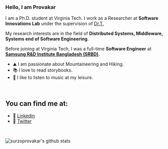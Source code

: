 ### Hello, I am Provakar
I am a Ph.D. student at Virginia Tech. I work as a Researcher at <b>Software Innovations Lab</b> under the supervision of <a href="https://people.cs.vt.edu/~tilevich/" target="_blank"> Dr.T.</a>
<br>

My research interests are in the field of <b>Distributed Systems, Middleware, Systems end of Software Engineering</b>.
<br>

Before joining at Virginia Tech, I was a full-time <b>Software Engineer</b> at <a href = "https://research.samsung.com/srbd" target="_blank"> <b>Samsung R&D Institute Bangladesh (SRBD)</b></a>.
<br>

- ⛰️ I am passionate about Mountaineering and Hiking.
- 📚 I love to read storybooks.
- 🎵 I like to listen to music at my leisure.

<br>

## You can find me at:
- 🏢 [Linkedin](https://www.linkedin.com/in/provakar-m/)
- 💬 [Twitter](https://twitter.com/Provakar034)
  
<br>

![surzoprovakar's github stats](https://github-readme-stats.vercel.app/api?username=surzoprovakar&count_private=true&show_icons=true&theme=algolia&hide_rank=false)

